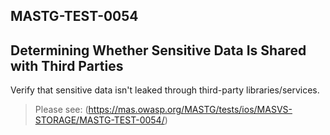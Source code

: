 ##  MASTG-TEST-0054

## Determining Whether Sensitive Data Is Shared with Third Parties

Verify that sensitive data isn't leaked through third-party libraries/services.

> Please see: (https://mas.owasp.org/MASTG/tests/ios/MASVS-STORAGE/MASTG-TEST-0054/)